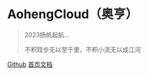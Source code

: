 # AohengCloud（奥亨）

> 2023扬帆起航...
>
>
> 不积跬步无以至千里，不积小流无以成江河


[Github](https://github.com/aoheng)
[首页文档](/README.md)
